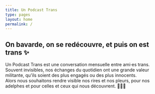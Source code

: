 ```yaml
---
title: Un Podcast Trans
type: pages
layout: home
permalink: /
---
```

## On bavarde, on se redécouvre, et puis on est trans ✨

Un Podcast Trans est une conversation mensuelle entre ami·es trans. Souvent invisibles, nos échanges du quotidien ont une grande valeur militante, qu’ils soient des plus engagés ou des plus innocents.  
Alors nous souhaitons rendre visible nos rires et nos pleurs, pour nos adelphes et pour celles et ceux qui nous découvrent. 💜🏳️‍⚧️
